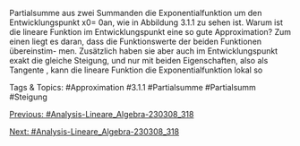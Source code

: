 Partialsumme aus zwei Summanden die Exponentialfunktion um den Entwicklungspunkt x0= 0an,
wie in Abbildung 3.1.1 zu sehen ist. Warum ist die lineare Funktion im Entwicklungspunkt eine so gute
Approximation? Zum einen liegt es daran, dass die Funktionswerte der beiden Funktionen übereinstim-
men. Zusätzlich haben sie aber auch im Entwicklungspunkt exakt die gleiche Steigung, und nur mit
beiden Eigenschaften, also als Tangente , kann die lineare Funktion die Exponentialfunktion lokal so

   Tags & Topics:
   #Approximation
   #3.1.1
   #Partialsumme
   #Partialsumm
   #Steigung

[Previous: #Analysis-Lineare_Algebra-230308_318](Analysis-Lineare_Algebra-230308_318.md)

[Next: #Analysis-Lineare_Algebra-230308_318](Analysis-Lineare_Algebra-230308_318.md)